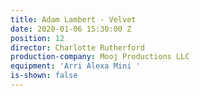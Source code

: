 ```yaml
---
title: Adam Lambert - Velvet
date: 2020-01-06 15:30:00 Z
position: 12
director: Charlotte Rutherford
production-company: Mooj Productions LLC
equipment: 'Arri Alexa Mini '
is-shown: false
---
```


